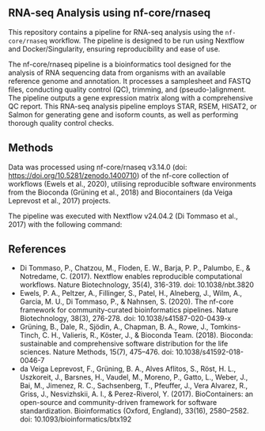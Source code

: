 ## RNA-seq Analysis using nf-core/rnaseq

This repository contains a pipeline for RNA-seq analysis using the `nf-core/rnaseq` workflow. The pipeline is designed to be run using Nextflow and Docker/Singularity, ensuring reproducibility and ease of use. 

The nf-core/rnaseq pipeline is a bioinformatics tool designed for the analysis of RNA sequencing data from organisms with an available reference genome and annotation. It processes a samplesheet and FASTQ files, conducting quality control (QC), trimming, and (pseudo-)alignment. The pipeline outputs a gene expression matrix along with a comprehensive QC report. This RNA-seq analysis pipeline employs STAR, RSEM, HISAT2, or Salmon for generating gene and isoform counts, as well as performing thorough quality control checks.


## Methods
Data was processed using nf-core/rnaseq v3.14.0 (doi: https://doi.org/10.5281/zenodo.1400710) of the nf-core collection of workflows (Ewels et al., 2020), utilising reproducible software environments from the Bioconda (Grüning et al., 2018) and Biocontainers (da Veiga Leprevost et al., 2017) projects.

The pipeline was executed with Nextflow v24.04.2 (Di Tommaso et al., 2017) with the following command:

## References
* Di Tommaso, P., Chatzou, M., Floden, E. W., Barja, P. P., Palumbo, E., & Notredame, C. (2017). Nextflow enables reproducible computational workflows. Nature Biotechnology, 35(4), 316-319. doi: 10.1038/nbt.3820
* Ewels, P. A., Peltzer, A., Fillinger, S., Patel, H., Alneberg, J., Wilm, A., Garcia, M. U., Di Tommaso, P., & Nahnsen, S. (2020). The nf-core framework for community-curated bioinformatics pipelines. Nature Biotechnology, 38(3), 276-278. doi: 10.1038/s41587-020-0439-x
* Grüning, B., Dale, R., Sjödin, A., Chapman, B. A., Rowe, J., Tomkins-Tinch, C. H., Valieris, R., Köster, J., & Bioconda Team. (2018). Bioconda: sustainable and comprehensive software distribution for the life sciences. Nature Methods, 15(7), 475–476. doi: 10.1038/s41592-018-0046-7
* da Veiga Leprevost, F., Grüning, B. A., Alves Aflitos, S., Röst, H. L., Uszkoreit, J., Barsnes, H., Vaudel, M., Moreno, P., Gatto, L., Weber, J., Bai, M., Jimenez, R. C., Sachsenberg, T., Pfeuffer, J., Vera Alvarez, R., Griss, J., Nesvizhskii, A. I., & Perez-Riverol, Y. (2017). BioContainers: an open-source and community-driven framework for software standardization. Bioinformatics (Oxford, England), 33(16), 2580–2582. doi: 10.1093/bioinformatics/btx192
